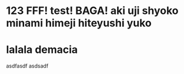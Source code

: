 # 123 FFF! test! BAGA! aki uji shyoko minami himeji hiteyushi yuko
# lalala demacia
asdfasdf
asdsadf
